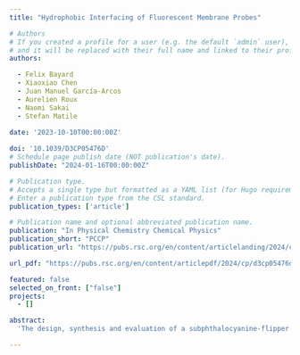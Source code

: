 ```yaml
---
title: "Hydrophobic Interfacing of Fluorescent Membrane Probes"

# Authors
# If you created a profile for a user (e.g. the default `admin` user), write the username (folder name) here
# and it will be replaced with their full name and linked to their profile.
authors:

  - Felix Bayard
  - Xiaoxiao Chen
  - Juan Manuel García-Arcos
  - Aurelien Roux
  - Naomi Sakai
  - Stefan Matile
  
date: '2023-10-10T00:00:00Z'

doi: '10.1039/D3CP05476D'
# Schedule page publish date (NOT publication's date).
publishDate: "2024-01-16T00:00:00Z"

# Publication type.
# Accepts a single type but formatted as a YAML list (for Hugo requirements).
# Enter a publication type from the CSL standard.
publication_types: ['article']

# Publication name and optional abbreviated publication name.
publication: "In Physical Chemistry Chemical Physics"
publication_short: "PCCP"
publication_url: "https://pubs.rsc.org/en/content/articlelanding/2024/cp/d3cp05476d"

url_pdf: "https://pubs.rsc.org/en/content/articlepdf/2024/cp/d3cp05476d"

featured: false
selected_on_front: ["false"]
projects:
  - []

abstract: 
  'The design, synthesis and evaluation of a subphthalocyanine-flipper (SubPc-Flipper) amphiphilic dyad is reported. This dyad combines two fluorophores that function in the visible region (420–800 nm) for the simultaneous sensing of both ordered and disordered lipidic membranes. The flipper probes part of the dyad possesses mechanosensitivity, long fluorescence lifetimes (τ = 3.5–5 ns) and selective staining of ordered membranes. On the other hand, subphthalocyanines (SubPc) are short-lifetime (τ = 1–2.5 ns) fluorophores that are insensitive to membrane tension. As a result of a Förster Resonance Energy Transfer (FRET) process, the dyad not only retains the mechanosensitivity of flippers but also demonstrates high selectivity and emission in different kinds of lipidic membranes. The dyad exhibits high emission and sensitivity to membrane tension (Δτ = 3.5 ns) when tested in giant unilamellar vesicles (GUVs) with different membrane orders. Overall, the results of this study represent a significant advancement in the applications of flippers and dyads in mechanobiology.'

---
```

